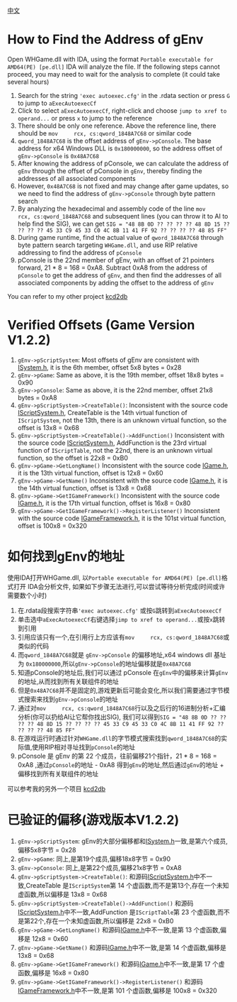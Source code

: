 [中文](#中文)
# How to Find the Address of gEnv
Open WHGame.dll with IDA, using the format `Portable executable for AMD64(PE) [pe.dll]`
IDA will analyze the file. If the following steps cannot proceed, you may need to wait for the analysis to complete (it could take several hours)
1. Search for the string `'exec autoexec.cfg'` in the .rdata section or press `G` to jump to `aExecAutoexecCf`
2. Click to select `aExecAutoexecCf`, right-click and choose `jump to xref to operand...` or press `x` to jump to the reference
3. There should be only one reference. Above the reference line, there should be `mov     rcx, cs:qword_1848A7C68` or similar code
4. `qword_1848A7C68` is the offset address of `gEnv->pConsole`. The base address for x64 Windows DLL is `0x180000000`, so the address offset of `gEnv->pConsole` is `0x48A7C68`
5. After knowing the address of pConsole, we can calculate the address of `gEnv` through the offset of pConsole in `gEnv`, thereby finding the addresses of all associated components
6. However, `0x48A7C68` is not fixed and may change after game updates, so we need to find the address of `gEnv->pConsole` through byte pattern search
7. By analyzing the hexadecimal and assembly code of the line `mov     rcx, cs:qword_1848A7C68` and subsequent lines (you can throw it to AI to help find the SIG), we can get `SIG = "48 8B 0D ?? ?? ?? ?? 48 8D 15 ?? ?? ?? ?? 45 33 C9 45 33 C0 4C 8B 11 41 FF 92 ?? ?? ?? ?? 48 85 FF"`
8. During game runtime, find the actual value of `qword_1848A7C68` through byte pattern search targeting `WHGame.dll`, and use RIP relative addressing to find the address of `pConsole`
9. pConsole is the 22nd member of gEnv, with an offset of 21 pointers forward, 21 * 8 = 168 = 0xA8. Subtract 0xA8 from the address of `pConsole` to get the address of `gEnv`, and then find the addresses of all associated components by adding the offset to the address of `gEnv`

You can refer to my other project [kcd2db](https://github.com/muyuanjin/kcd2db)

# Verified Offsets (Game Version V1.2.2)
1. `gEnv->pScriptSystem`: Most offsets of gEnv are consistent with [ISystem.h](CryEngine/Code/CryEngine/CryCommon/CrySystem/ISystem.h#L781), it is the 6th member, offset 5x8 bytes = 0x28
2. `gEnv->pGame`: Same as above, it is the 19th member, offset 18x8 bytes = 0x90
3. `gEnv->pConsole`: Same as above, it is the 22nd member, offset 21x8 bytes = 0xA8
4. `gEnv->pScriptSystem->CreateTable()`: Inconsistent with the source code [IScriptSystem.h](CryEngine/Code/CryEngine/CryCommon/CryScriptSystem/IScriptSystem.h#L283), CreateTable is the 14th virtual function of `IScriptSystem`, not the 13th, there is an unknown virtual function, so the offset is 13x8 = 0x68
5. `gEnv->pScriptSystem->CreateTable()->AddFunction()` Inconsistent with the source code [IScriptSystem.h](CryEngine/Code/CryEngine/CryCommon/CryScriptSystem/IScriptSystem.h#L616), AddFunction is the 23rd virtual function of `IScriptTable`, not the 22nd, there is an unknown virtual function, so the offset is 22x8 = 0xB0
6. `gEnv->pGame->GetLongName()` Inconsistent with the source code [IGame.h](CryEngine/Code/CryEngine/CryCommon/CryGame/IGame.h#L112), it is the 13th virtual function, offset is 12x8 = 0x60
7. `gEnv->pGame->GetName()`  Inconsistent with the source code [IGame.h](CryEngine/Code/CryEngine/CryCommon/CryGame/IGame.h#L115), it is the 14th virtual function, offset is 13x8 = 0x68
8. `gEnv->pGame->GetIGameFramework()` Inconsistent with the source code [IGame.h](CryEngine/Code/CryEngine/CryCommon/CryGame/IGame.h#L128), it is the 17th virtual function, offset is 16x8 = 0x80
9. `gEnv->pGame->GetIGameFramework()->RegisterListener()` Inconsistent with the source code [IGameFramework.h](CryEngine/Code/CryEngine/CryCommon/CryGame/IGameFramework.h#L108), it is the 101st virtual function, offset is 100x8 = 0x320

<a name="中文"></a>
# 如何找到gEnv的地址
使用IDA打开WHGame.dll, 以`Portable executable for AMD64(PE) [pe.dll]`格式打开
IDA会分析文件, 如果如下步骤无法进行,可以尝试等待分析完成(时间或许需要数个小时)
1. 在.rdata段搜索字符串`'exec autoexec.cfg'` 或按`G`跳转到`aExecAutoexecCf`
2. 单击选中`aExecAutoexecCf`右键选择`jimp to xref to operand...`或按`x`跳转到引用
3. 引用应该只有一个,在引用行上方应该有`mov     rcx, cs:qword_1848A7C68`或类似的代码
4. 而`qword_1848A7C68`就是 `gEnv->pConsole` 的偏移地址,x64 windows dll 基址为 `0x180000000`,所以`gEnv->pConsole`的地址偏移就是`0x48A7C68`
5. 知道pConsole的地址后,我们可以通过 pConsole 在`gEnv`中的偏移来计算`gEnv`的地址,从而找到所有关联组件的地址
6. 但是`0x48A7C68`并不是固定的,游戏更新后可能会变化,所以我们需要通过字节模式搜索来找到`gEnv->pConsole`的地址
7. 通过对`mov     rcx, cs:qword_1848A7C68`行以及之后行的16进制分析+汇编分析(你可以扔给AI让它帮你找出SIG), 我们可以得到`SIG = "48 8B 0D ?? ?? ?? ?? 48 8D 15 ?? ?? ?? ?? 45 33 C9 45 33 C0 4C 8B 11 41 FF 92 ?? ?? ?? ?? 48 85 FF"`
8. 在游戏运行时通过针对`WHGame.dll`的字节模式搜索找到`qword_1848A7C68`的实际值,使用RIP相对寻址找到`pConsole`的地址
9. pConsole 是 gEnv 的第 22 个成员，往前偏移21个指针，21 * 8 = 168 = 0xA8 ,通过`pConsole`的地址 - 0xA8 得到`gEnv`的地址,然后通过`gEnv`的地址 + 偏移找到所有关联组件的地址

可以参考我的另外一个项目 [kcd2db](https://github.com/muyuanjin/kcd2db)

# 已验证的偏移(游戏版本V1.2.2)
1. `gEnv->pScriptSystem`: gEnv的大部分偏移都和[ISystem.h](CryEngine/Code/CryEngine/CryCommon/CrySystem/ISystem.h#L781)一致,是第六个成员,偏移5x8字节 = 0x28
2. `gEnv->pGame`: 同上,是第19个成员,偏移18x8字节 = 0x90
3. `gEnv->pConsole`: 同上,是第22个成员,偏移21x8字节 = 0xA8
4. `gEnv->pScriptSystem->CreateTable()`: 和源码[IScriptSystem.h](CryEngine/Code/CryEngine/CryCommon/CryScriptSystem/IScriptSystem.h#L283)中不一致,CreateTable 是`IScriptSystem`第 14 个虚函数,而不是第13个,存在一个未知虚函数,所以偏移是 13x8 = 0x68
5. `gEnv->pScriptSystem->CreateTable()->AddFunction()` 和源码[IScriptSystem.h](CryEngine/Code/CryEngine/CryCommon/CryScriptSystem/IScriptSystem.h#L616)中不一致,AddFunction 是`IScriptTable`第 23 个虚函数,而不是第22个,存在一个未知虚函数,所以偏移是 22x8 = 0xB0
6. `gEnv->pGame->GetLongName()` 和源码[IGame.h](CryEngine/Code/CryEngine/CryCommon/CryGame/IGame.h#L112)中不一致,是第 13 个虚函数,偏移是 12x8 = 0x60
7. `gEnv->pGame->GetName()`  和源码[IGame.h](CryEngine/Code/CryEngine/CryCommon/CryGame/IGame.h#L115)中不一致,是第 14 个虚函数,偏移是 13x8 = 0x68
8. `gEnv->pGame->GetIGameFramework()` 和源码[IGame.h](CryEngine/Code/CryEngine/CryCommon/CryGame/IGame.h#L128)中不一致,是第 17 个虚函数,偏移是 16x8 = 0x80
9. `gEnv->pGame->GetIGameFramework()->RegisterListener()` 和源码[IGameFramework.h](CryEngine/Code/CryEngine/CryCommon/CryGame/IGameFramework.h#L108)中不一致,是第 101 个虚函数,偏移是 100x8 = 0x320
